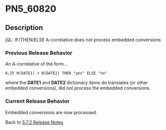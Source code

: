 # PN5_60820

<PageHeader />

## Description

jQL: IF/THEN/ELSE A-correlative does not process embedded conversions

### Previous Release Behavior

An A-correlative of the form...

```
A;IF N(DATE1) < N(DATE2) THEN "yes" ELSE "no"
```

where the **DATE1** and **DATE2** dictionary items do translates (or other embedded conversions), did not process the embedded conversions.

### Current Release Behavior

Embedded conversions are now processed.

Back to [5.7.2 Release Notes](./../README.md)
